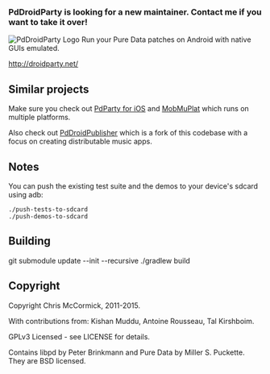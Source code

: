 ### PdDroidParty is looking for a new maintainer. Contact me if you want to take it over! ###

![PdDroidParty Logo](http://droidparty.net/icon.png)
Run your Pure Data patches on Android with native GUIs emulated.

http://droidparty.net/

Similar projects
----------------

Make sure you check out [PdParty for iOS](https://github.com/danomatika/PdParty) and [MobMuPlat](https://github.com/monkeyswarm/MobMuPlat) which runs on multiple platforms.

Also check out [PdDroidPublisher](https://github.com/b2renger/PdDroidPublisher/) which
is a fork of this codebase with a focus on creating distributable music apps.

Notes
-----

You can push the existing test suite and the demos to your device's sdcard using adb:

	./push-tests-to-sdcard
	./push-demos-to-sdcard

Building
--------
git submodule update --init --recursive
./gradlew build

Copyright
---------

Copyright Chris McCormick, 2011-2015.

With contributions from: Kishan Muddu, Antoine Rousseau, Tal Kirshboim.

GPLv3 Licensed - see LICENSE for details.

Contains libpd by Peter Brinkmann and Pure Data by Miller S. Puckette. They are BSD licensed.

